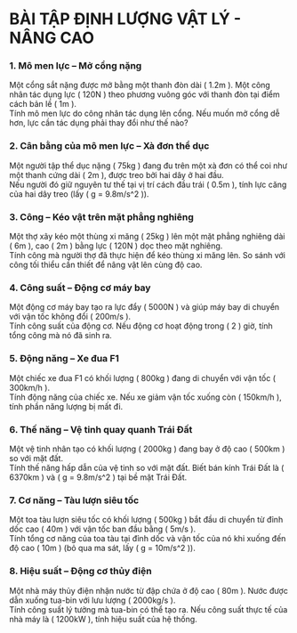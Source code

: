 # **BÀI TẬP ĐỊNH LƯỢNG VẬT LÝ - NÂNG CAO**  

### **1. Mô men lực – Mở cổng nặng**  
Một cổng sắt nặng được mở bằng một thanh đòn dài \( 1.2m \). Một công nhân tác dụng lực \( 120N \) theo phương vuông góc với thanh đòn tại điểm cách bản lề \( 1m \).   
Tính mô men lực do công nhân tác dụng lên cổng. Nếu muốn mở cổng dễ hơn, lực cần tác dụng phải thay đổi như thế nào?

### **2. Cân bằng của mô men lực – Xà đơn thể dục**  
Một người tập thể dục nặng \( 75kg \) đang đu trên một xà đơn có thể coi như một thanh cứng dài \( 2m \), được treo bởi hai dây ở hai đầu.   
Nếu người đó giữ nguyên tư thế tại vị trí cách đầu trái \( 0.5m \), tính lực căng của hai dây treo (lấy \( g = 9.8m/s^2 \)).   

### **3. Công – Kéo vật trên mặt phẳng nghiêng**  
Một thợ xây kéo một thùng xi măng \( 25kg \) lên một mặt phẳng nghiêng dài \( 6m \), cao \( 2m \) bằng lực \( 120N \) dọc theo mặt nghiêng.  
Tính công mà người thợ đã thực hiện để kéo thùng xi măng lên. So sánh với công tối thiểu cần thiết để nâng vật lên cùng độ cao.  

### **4. Công suất – Động cơ máy bay**  
Một động cơ máy bay tạo ra lực đẩy \( 5000N \) và giúp máy bay di chuyển với vận tốc không đổi \( 200m/s \).  
Tính công suất của động cơ. Nếu động cơ hoạt động trong \( 2 \) giờ, tính tổng công mà nó đã sinh ra.  

### **5. Động năng – Xe đua F1**  
Một chiếc xe đua F1 có khối lượng \( 800kg \) đang di chuyển với vận tốc \( 300km/h \).  
Tính động năng của chiếc xe. Nếu xe giảm vận tốc xuống còn \( 150km/h \), tính phần năng lượng bị mất đi.   

### **6. Thế năng – Vệ tinh quay quanh Trái Đất**  
Một vệ tinh nhân tạo có khối lượng \( 2000kg \) đang bay ở độ cao \( 500km \) so với mặt đất.   
Tính thế năng hấp dẫn của vệ tinh so với mặt đất. Biết bán kính Trái Đất là \( 6370km \) và \( g = 9.8m/s^2 \) tại bề mặt Trái Đất.  

### **7. Cơ năng – Tàu lượn siêu tốc**  
Một toa tàu lượn siêu tốc có khối lượng \( 500kg \) bắt đầu di chuyển từ đỉnh dốc cao \( 40m \) với vận tốc ban đầu bằng \( 5m/s \).   
Tính tổng cơ năng của toa tàu tại đỉnh dốc và vận tốc của nó khi xuống đến độ cao \( 10m \) (bỏ qua ma sát, lấy \( g = 10m/s^2 \)).   

### **8. Hiệu suất – Động cơ thủy điện**  
Một nhà máy thủy điện nhận nước từ đập chứa ở độ cao \( 80m \). Nước được dẫn xuống tua-bin với lưu lượng \( 2000kg/s \).   
Tính công suất lý tưởng mà tua-bin có thể tạo ra. Nếu công suất thực tế của nhà máy là \( 1200kW \), tính hiệu suất của hệ thống.  

